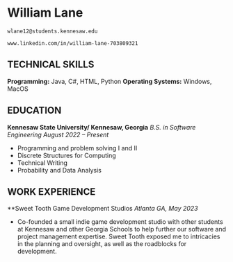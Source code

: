 
# William Lane

```
wlane12@students.kennesaw.edu
```

```
www.linkedin.com/in/william-lane-703809321
```

## TECHNICAL SKILLS

**Programming:** Java, C#, HTML, Python
**Operating Systems:** Windows, MacOS

## EDUCATION

**Kennesaw State University/ Kennesaw, Georgia**
_B.S. in Software Engineering August 2022 – Present_
- Programming and problem solving I and II
- Discrete Structures for Computing
- Technical Writing
- Probability and Data Analysis


## WORK EXPERIENCE

**Sweet Tooth Game Development Studios
_Atlanta GA, May 2023_
- Co-founded a small indie game development studio with other students at Kennesaw and other Georgia Schools to help further our software and project management expertise. Sweet Tooth exposed me to intricacies in the planning and oversight, as well as the roadblocks for development.